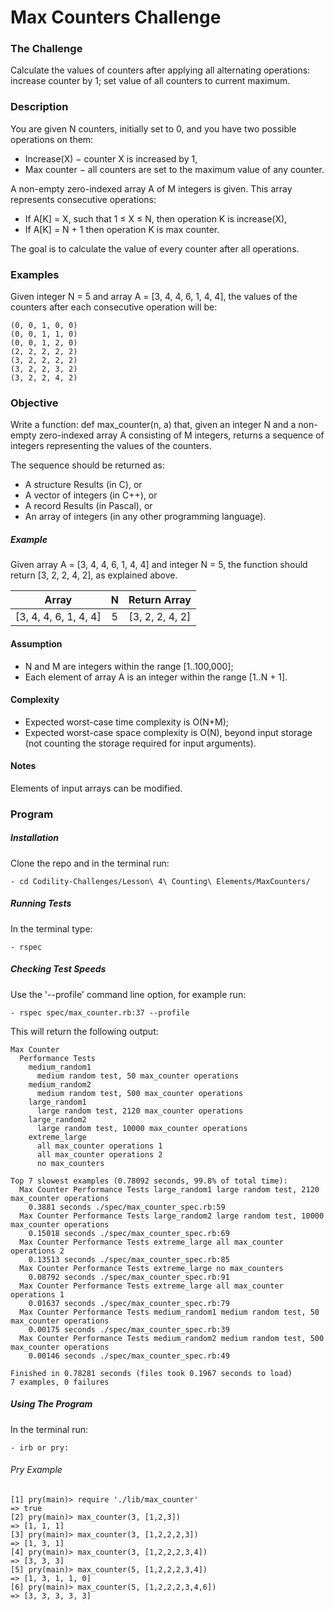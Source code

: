 # Max Counters Challenge

### The Challenge

Calculate the values of counters after applying all alternating operations: increase counter by 1; set value of all counters to current maximum.

### Description

You are given N counters, initially set to 0, and you have two possible operations on them:

- Increase(X) − counter X is increased by 1,
- Max counter − all counters are set to the maximum value of any counter.

A non-empty zero-indexed array A of M integers is given. This array represents consecutive operations:

- If A[K] = X, such that 1 ≤ X ≤ N, then operation K is increase(X),
- If A[K] = N + 1 then operation K is max counter.

The goal is to calculate the value of every counter after all operations.

### Examples

Given integer N = 5 and array A = [3, 4, 4, 6, 1, 4, 4], the values of the counters after each consecutive operation will be:

    (0, 0, 1, 0, 0)
    (0, 0, 1, 1, 0)
    (0, 0, 1, 2, 0)
    (2, 2, 2, 2, 2)
    (3, 2, 2, 2, 2)
    (3, 2, 2, 3, 2)
    (3, 2, 2, 4, 2)

### Objective
Write a function: def max_counter(n, a) that, given an integer N and a non-empty zero-indexed array A consisting of M integers, returns a sequence of integers representing the values of the counters.

The sequence should be returned as:

- A structure Results (in C), or
- A vector of integers (in C++), or
- A record Results (in Pascal), or
- An array of integers (in any other programming language).

##### Example
Given array A = [3, 4, 4, 6, 1, 4, 4] and integer N = 5, the function should return [3, 2, 2, 4, 2], as explained above.

Array  | N | Return Array
:-------------: | :------------------------------: | :-------------:
[3, 4, 4, 6, 1, 4, 4] | 5 | [3, 2, 2, 4, 2]

#### Assumption

- N and M are integers within the range [1..100,000];
- Each element of array A is an integer within the range [1..N + 1].


#### Complexity

- Expected worst-case time complexity is O(N+M);
- Expected worst-case space complexity is O(N), beyond input storage (not counting the storage required for input arguments).

#### Notes
Elements of input arrays can be modified.

### Program

##### Installation
Clone the repo and in the terminal run:
```
- cd Codility-Challenges/Lesson\ 4\ Counting\ Elements/MaxCounters/
```

##### Running Tests
In the terminal type:
```
- rspec
```

##### Checking Test Speeds
Use the '--profile' command line option, for example run:

```
- rspec spec/max_counter.rb:37 --profile
```

This will return the following output:

```
Max Counter
  Performance Tests
    medium_random1
      medium random test, 50 max_counter operations
    medium_random2
      medium random test, 500 max_counter operations
    large_random1
      large random test, 2120 max_counter operations
    large_random2
      large random test, 10000 max_counter operations
    extreme_large
      all max_counter operations 1
      all max_counter operations 2
      no max_counters

Top 7 slowest examples (0.78092 seconds, 99.8% of total time):
  Max Counter Performance Tests large_random1 large random test, 2120 max_counter operations
    0.3881 seconds ./spec/max_counter_spec.rb:59
  Max Counter Performance Tests large_random2 large random test, 10000 max_counter operations
    0.15018 seconds ./spec/max_counter_spec.rb:69
  Max Counter Performance Tests extreme_large all max_counter operations 2
    0.13513 seconds ./spec/max_counter_spec.rb:85
  Max Counter Performance Tests extreme_large no max_counters
    0.08792 seconds ./spec/max_counter_spec.rb:91
  Max Counter Performance Tests extreme_large all max_counter operations 1
    0.01637 seconds ./spec/max_counter_spec.rb:79
  Max Counter Performance Tests medium_random1 medium random test, 50 max_counter operations
    0.00175 seconds ./spec/max_counter_spec.rb:39
  Max Counter Performance Tests medium_random2 medium random test, 500 max_counter operations
    0.00146 seconds ./spec/max_counter_spec.rb:49

Finished in 0.78281 seconds (files took 0.1967 seconds to load)
7 examples, 0 failures
```

##### Using The Program
In the terminal run:

```
- irb or pry:
```

###### Pry Example
```
[1] pry(main)> require './lib/max_counter'
=> true
[2] pry(main)> max_counter(3, [1,2,3])
=> [1, 1, 1]
[3] pry(main)> max_counter(3, [1,2,2,2,3])
=> [1, 3, 1]
[4] pry(main)> max_counter(3, [1,2,2,2,3,4])
=> [3, 3, 3]
[5] pry(main)> max_counter(5, [1,2,2,2,3,4])
=> [1, 3, 1, 1, 0]
[6] pry(main)> max_counter(5, [1,2,2,2,3,4,6])
=> [3, 3, 3, 3, 3]
```
